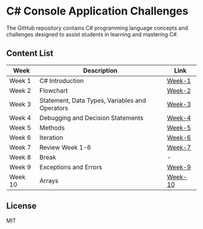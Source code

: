 # C# Console Application Challenges

The GitHub repository contains C# programming language concepts and challenges designed to assist students in learning and mastering C#.

## Content List

| Week | Description | Link 
| ------ | ------ | ------ |
| Week 1 | C# Introduction | [Week-1](https://github.com/BuenoIT/csharp-console-challenges/tree/main/Week_1)|
| Week 2 | Flowchart | [Week-2](https://github.com/BuenoIT/csharp-console-challenges/tree/main/Week_2)|
| Week 3 | Statement, Data Types, Variables and Operators | [Week-3](https://github.com/BuenoIT/csharp-console-challenges/tree/main/Week_3)|
| Week 4 | Debugging and Decision Statements | [Week-4](https://github.com/BuenoIT/csharp-console-challenges/tree/main/Week_4)|
| Week 5 | Methods | [Week-5](https://github.com/BuenoIT/csharp-console-challenges/tree/main/Week_5)|
| Week 6 | Iteration | [Week-6](https://github.com/BuenoIT/csharp-console-challenges/tree/main/Week_6)|
| Week 7 | Review Week 1-6 | [Week-7](https://github.com/BuenoIT/csharp-console-challenges/tree/main/Week_7)|
| Week 8 | Break | - |
| Week 9 | Exceptions and Errors | [Week-9](https://github.com/BuenoIT/csharp-console-challenges/tree/main/Week_9)|
| Week 10 | Arrays | [Week-10](https://github.com/BuenoIT/csharp-console-challenges/tree/main/Week_10)|


## License

MIT
